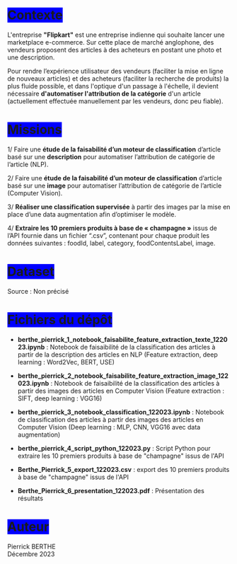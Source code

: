 # <span style='background:blue'>Contexte</span>

L'entreprise **"Flipkart"** est une entreprise indienne qui souhaite lancer une marketplace e-commerce. Sur cette place de marché anglophone, des vendeurs proposent des articles à des acheteurs en postant une photo et une description.

Pour rendre l’expérience utilisateur des vendeurs (faciliter la mise en ligne de nouveaux articles) et des acheteurs (faciliter la recherche de produits) la plus fluide possible, et dans l'optique d'un passage à l'échelle, il devient nécessaire **d'automatiser l'attribution de la catégorie** d'un article (actuellement effectuée manuellement par les vendeurs, donc peu fiable).


# <span style='background:blue'>Missions</span>

1/ Faire une **étude de la faisabilité d’un moteur de classification** d’article basé sur une **description** pour automatiser l’attribution de catégorie de l’article (NLP). 

2/ Faire une **étude de la faisabilité d’un moteur de classification** d’article basé sur une **image** pour automatiser l’attribution de catégorie de l’article (Computer Vision). 

3/ **Réaliser une classification supervisée** à partir des images par la mise en place d’une data augmentation afin d’optimiser le modèle. 

4/ **Extraire les 10 premiers produits à base de « champagne »** issus de l’API fournie dans un fichier “.csv”, contenant pour chaque produit les données suivantes : foodId, label, category, foodContentsLabel, image.


# <span style='background:blue'>Dataset</span>

Source : Non précisé<br>


# <span style='background:blue'>Fichiers du dépôt</span>

- **berthe_pierrick_1_notebook_faisabilite_feature_extraction_texte_122023.ipynb** : Notebook de faisaibilité de la classification des articles à partir de la description des articles en NLP (Feature extraction, deep learning : Word2Vec, BERT, USE)

- **berthe_pierrick_2_notebook_faisabilite_feature_extraction_image_122023.ipynb** : Notebook de faisaibilité de la classification des articles à partir des images des articles en Computer Vision (Feature extraction : SIFT, deep learning : VGG16)

- **berthe_pierrick_3_notebook_classification_122023.ipynb** : Notebook de classification des articles à partir des images des articles en Computer Vision (Deep learning : MLP, CNN, VGG16 avec data augmentation)

- **berthe_pierrick_4_script_python_122023.py** : Script Python pour extraire les 10 premiers produits à base de "champagne" issus de l'API

- **Berthe_Pierrick_5_export_122023.csv** : export des 10 premiers produits à base de "champagne" issus de l'API

- **Berthe_Pierrick_6_presentation_122023.pdf** : Présentation des résultats


# <span style='background:blue'>Auteur</span>

Pierrick BERTHE<br>
Décembre 2023
